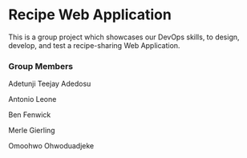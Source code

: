 # Recipe Web Application
This is a group project which showcases our DevOps skills, to design, develop, and test a recipe-sharing Web Application.

### Group Members

Adetunji Teejay Adedosu

Antonio Leone

Ben Fenwick

Merle Gierling

Omoohwo Ohwoduadjeke
